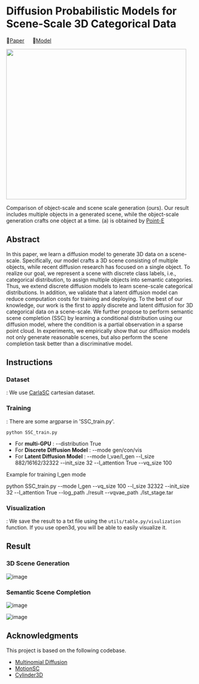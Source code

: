 # Diffusion Probabilistic Models for Scene-Scale 3D Categorical Data

📌[Paper](http://arxiv.org/abs/2301.00527)        📌[Model](https://drive.google.com/drive/folders/1iqfql5PjKIMn0a9ucnvud3Q9JdPxKZV3?usp=sharing)

<img src=https://user-images.githubusercontent.com/65997635/210452550-2c7c7c6d-7260-43ce-b4b6-18d3f15fccde.png width="480"
  height="400">

Comparison of object-scale and scene scale generation (ours). Our result includes multiple objects in a generated scene,
while the object-scale generation crafts one object at a time. (a) is obtained by [Point-E](https://github.com/openai/point-e)

## Abstract
In this paper, we learn a diffusion model to generate 3D data on a scene-scale. Specifically, our model crafts a 3D scene consisting of multiple objects, while recent diffusion research has focused on a single object. To realize our goal, we represent a scene with discrete class labels, i.e., categorical distribution, to assign multiple objects into semantic categories. Thus, we extend discrete diffusion models to learn scene-scale categorical distributions. In addition, we validate that a latent diffusion model can reduce computation costs for training and deploying. To the best of our knowledge, our work is the first to apply discrete and latent diffusion for 3D categorical data on a scene-scale. We further propose to perform semantic scene completion (SSC) by learning a conditional distribution using our diffusion model, where the condition is a partial observation in a sparse point cloud. In experiments, we empirically show that our diffusion models not only generate reasonable scenes, but also perform the scene completion task better than a discriminative model. 


## Instructions
### Dataset
: We use [CarlaSC](https://umich-curly.github.io/CarlaSC.github.io/download/) cartesian dataset.

### Training
: There are some argparse in 'SSC_train.py'.
    
    python SSC_train.py 
    
- For **multi-GPU** : --distribution True
- For **Discrete Diffusion Model** : --mode gen/con/vis
- For **Latent Diffusion Model** : --mode l_vae/l_gen --l_size 882/16162/32322 --init_size 32 --l_attention True --vq_size 100

Example for training l_gen mode
  
  python SSC_train.py --mode l_gen --vq_size 100 --l_size 32322 --init_size 32 --l_attention True --log_path ./result --vqvae_path ./lst_stage.tar

### Visualization
: We save the result to a txt file using the `utils/table.py/visulization` function. 
If you use open3d, you will be able to easily visualize it.

## Result
### 3D Scene Generation
![image](https://github.com/zoomin-lee/scene-scale-diffusion/blob/main/images/3D_scene_generation.png?raw=true)

### Semantic Scene Completion
![image](https://github.com/zoomin-lee/scene-scale-diffusion/blob/main/images/table4.PNG?raw=true)


![image](https://github.com/zoomin-lee/scene-scale-diffusion/blob/main/images/semantic_scene_completion.png?raw=true)


## Acknowledgments
This project is based on the following codebase.
- [Multinomial Diffusion](https://github.com/ehoogeboom/multinomial_diffusion/tree/9d907a60536ad793efd6d2a6067b3c3d6ba9fce7)
- [MotionSC](https://github.com/UMich-CURLY/3DMapping)
- [Cylinder3D](https://github.com/xinge008/Cylinder3D)
